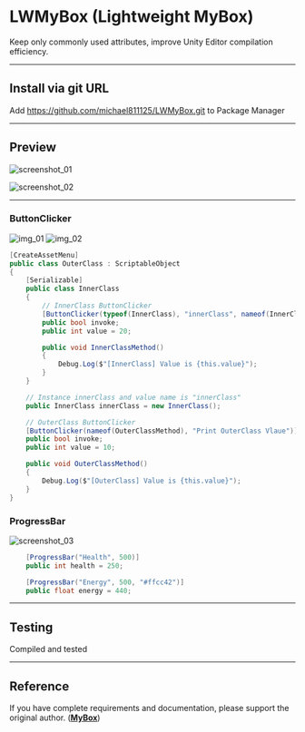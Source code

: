 # LWMyBox (Lightweight MyBox)

Keep only commonly used attributes, improve Unity Editor compilation efficiency.

---

## Install via git URL

Add https://github.com/michael811125/LWMyBox.git to Package Manager

---

## Preview

![screenshot_01](https://github.com/michael811125/LWMyBox/assets/30960759/3986be40-0c92-4ca6-83d8-2fe1bfe3aa74)

![screenshot_02](https://github.com/michael811125/LWMyBox/assets/30960759/8b999922-733d-44bd-8aa1-589f783c9e52)

---

### ButtonClicker

![img_01](https://github.com/michael811125/LWMyBox/assets/30960759/f4addb4e-0002-4708-a10e-201021f35736)
![img_02](https://github.com/michael811125/LWMyBox/assets/30960759/caa9d0cd-7be0-43a7-9334-b63936017942)

```C#
[CreateAssetMenu]
public class OuterClass : ScriptableObject
{
    [Serializable]
    public class InnerClass
    {
        // InnerClass ButtonClicker
        [ButtonClicker(typeof(InnerClass), "innerClass", nameof(InnerClassMethod), "Print InnerClass Vlaue")]
        public bool invoke;
        public int value = 20;

        public void InnerClassMethod()
        {
            Debug.Log($"[InnerClass] Value is {this.value}");
        }
    }

    // Instance innerClass and value name is "innerClass"
    public InnerClass innerClass = new InnerClass();

    // OuterClass ButtonClicker
    [ButtonClicker(nameof(OuterClassMethod), "Print OuterClass Vlaue")]
    public bool invoke;
    public int value = 10;

    public void OuterClassMethod()
    {
        Debug.Log($"[OuterClass] Value is {this.value}");
    }
}
```

### ProgressBar

![screenshot_03](https://github.com/michael811125/LWMyBox/assets/30960759/fe53b5c4-28a3-4f57-bf79-bbdb85ecc8fd)

```C#
    [ProgressBar("Health", 500)]
    public int health = 250;

    [ProgressBar("Energy", 500, "#ffcc42")]
    public float energy = 440;
```

---

## Testing

Compiled and tested

---

## Reference

If you have complete requirements and documentation, please support the original author. (**[MyBox](https://github.com/Deadcows/MyBox)**)
